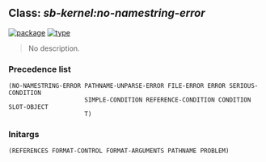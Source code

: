 ## Class: ***sb-kernel:no-namestring-error***
[![package](https://img.shields.io/badge/Package-SB--KERNEL-5f9ea0.svg?style=social&colorA=999999)](../) [![type](https://img.shields.io/badge/Type-Class-5f9ea0.svg?style=social&colorA=999999)](../#class) 

> No description.

### Precedence list
```
(NO-NAMESTRING-ERROR PATHNAME-UNPARSE-ERROR FILE-ERROR ERROR SERIOUS-CONDITION
                     SIMPLE-CONDITION REFERENCE-CONDITION CONDITION SLOT-OBJECT
                     T)
```
### Initargs
```
(REFERENCES FORMAT-CONTROL FORMAT-ARGUMENTS PATHNAME PROBLEM)
```
